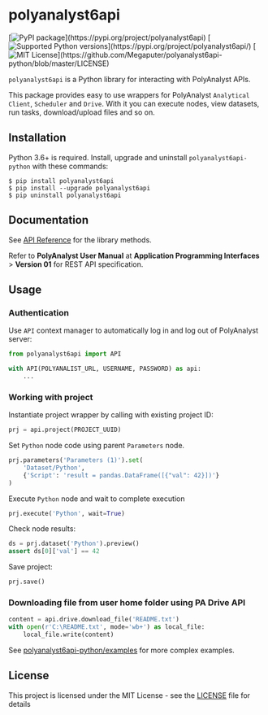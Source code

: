 # polyanalyst6api

[![PyPI package](https://img.shields.io/pypi/v/polyanalyst6api.svg?)](https://pypi.org/project/polyanalyst6api)
[![Supported Python versions](https://img.shields.io/pypi/pyversions/polyanalyst6api.svg?)](https://pypi.org/project/polyanalyst6api/)
[![MIT License](https://img.shields.io/apm/l/atomic-design-ui.svg?)](https://github.com/Megaputer/polyanalyst6api-python/blob/master/LICENSE)

`polyanalyst6api` is a Python library for interacting with PolyAnalyst APIs.

This package provides easy to use wrappers for PolyAnalyst `Analytical Client`, `Scheduler` and `Drive`.
With it you can execute nodes, view datasets, run tasks, download/upload files and so on.

## Installation

Python 3.6+ is required. Install, upgrade and uninstall `polyanalyst6api-python` with these commands:

```
$ pip install polyanalyst6api
$ pip install --upgrade polyanalyst6api
$ pip uninstall polyanalyst6api
```

## Documentation

See [API Reference](https://megaputer.github.io/polyanalyst6api-python/) for the library methods.

Refer to **PolyAnalyst User Manual** at **Application Programming Interfaces** > **Version 01** for
REST API specification.

## Usage

### Authentication

Use `API` context manager to automatically log in and log out of PolyAnalyst server:
```python
from polyanalyst6api import API

with API(POLYANALIST_URL, USERNAME, PASSWORD) as api:
    ...
```

### Working with project

Instantiate project wrapper by calling with existing project ID:
```python
prj = api.project(PROJECT_UUID)
```

Set `Python` node code using parent `Parameters` node.
```python
prj.parameters('Parameters (1)').set(
    'Dataset/Python',
    {'Script': 'result = pandas.DataFrame([{"val": 42}])'}
)
```

Execute `Python` node and wait to complete execution
```python
prj.execute('Python', wait=True)
```

Check node results:
```python
ds = prj.dataset('Python').preview()
assert ds[0]['val'] == 42
```

Save project:
```python
prj.save()
```

### Downloading file from user home folder using PA Drive API

```python
content = api.drive.download_file('README.txt')
with open(r'C:\README.txt', mode='wb+') as local_file:
    local_file.write(content)
```

See [polyanalyst6api-python/examples](https://github.com/Megaputer/polyanalyst6api-python/tree/master/examples) for more complex examples.

## License

This project is licensed under the MIT License - see the [LICENSE](LICENSE) file for details
